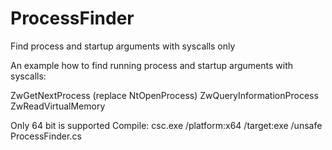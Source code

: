 # ProcessFinder
Find process and startup arguments with syscalls only

An example how to find running process and startup arguments with syscalls:

ZwGetNextProcess (replace NtOpenProcess)
ZwQueryInformationProcess
ZwReadVirtualMemory

Only 64 bit is supported
Compile: csc.exe /platform:x64 /target:exe /unsafe ProcessFinder.cs


